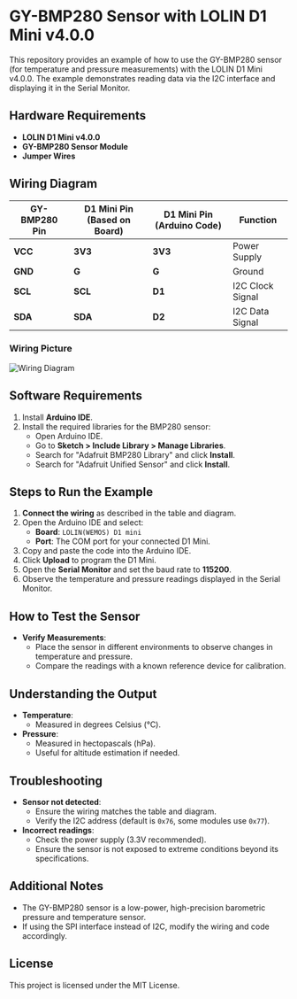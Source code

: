 # GY-BMP280 Sensor with LOLIN D1 Mini v4.0.0

This repository provides an example of how to use the GY-BMP280 sensor (for temperature and pressure measurements) with the LOLIN D1 Mini v4.0.0. The example demonstrates reading data via the I2C interface and displaying it in the Serial Monitor.

## Hardware Requirements
- **LOLIN D1 Mini v4.0.0**
- **GY-BMP280 Sensor Module**
- **Jumper Wires**

## Wiring Diagram

| **GY-BMP280 Pin** | **D1 Mini Pin (Based on Board)** | **D1 Mini Pin (Arduino Code)** | **Function**          |
|--------------------|-----------------------------------|--------------------------------|-----------------------|
| **VCC**            | **3V3**                          | **3V3**                       | Power Supply          |
| **GND**            | **G**                            | **G**                         | Ground                |
| **SCL**            | **SCL**                          | **D1**                        | I2C Clock Signal      |
| **SDA**            | **SDA**                          | **D2**                        | I2C Data Signal       |

### Wiring Picture
![Wiring Diagram](gy_bmp280_wiring_diagram.png)

## Software Requirements
1. Install **Arduino IDE**.
2. Install the required libraries for the BMP280 sensor:
   - Open Arduino IDE.
   - Go to **Sketch > Include Library > Manage Libraries**.
   - Search for "Adafruit BMP280 Library" and click **Install**.
   - Search for "Adafruit Unified Sensor" and click **Install**.

## Steps to Run the Example
1. **Connect the wiring** as described in the table and diagram.
2. Open the Arduino IDE and select:
   - **Board**: `LOLIN(WEMOS) D1 mini`
   - **Port**: The COM port for your connected D1 Mini.
3. Copy and paste the code into the Arduino IDE.
4. Click **Upload** to program the D1 Mini.
5. Open the **Serial Monitor** and set the baud rate to **115200**.
6. Observe the temperature and pressure readings displayed in the Serial Monitor.

## How to Test the Sensor
- **Verify Measurements**:
  - Place the sensor in different environments to observe changes in temperature and pressure.
  - Compare the readings with a known reference device for calibration.

## Understanding the Output
- **Temperature**:
  - Measured in degrees Celsius (°C).
- **Pressure**:
  - Measured in hectopascals (hPa).
  - Useful for altitude estimation if needed.

## Troubleshooting
- **Sensor not detected**:
  - Ensure the wiring matches the table and diagram.
  - Verify the I2C address (default is `0x76`, some modules use `0x77`).
- **Incorrect readings**:
  - Check the power supply (3.3V recommended).
  - Ensure the sensor is not exposed to extreme conditions beyond its specifications.

## Additional Notes
- The GY-BMP280 sensor is a low-power, high-precision barometric pressure and temperature sensor.
- If using the SPI interface instead of I2C, modify the wiring and code accordingly.

## License
This project is licensed under the MIT License.

